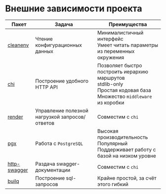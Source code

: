 # Внешние зависимости проекта

| Пакет                                          | Задача                                         | Преимущества                                                                                                                 |
|------------------------------------------------|------------------------------------------------|------------------------------------------------------------------------------------------------------------------------------|
| [cleanenv](https://github.com/ilyakaznacheev/cleanenv) | Чтение конфигурационных данных                 | Минималистичный интерфейс<br/>Умеет читать параметры из переменных окружения                                                 |
| [chi](https://github.com/go-chi/chi)           | Построение удобного HTTP API                   | Позволяет быстро построить иерархию маршрутов<br/>stdlib-only<br/>Простая кодовая база<br/>Множество `middleware` из коробки |
| [render](https://github.com/go-chi/render)     | Управление полезной нагрузкой запросов/ответов | Совместим с `chi`                                                                                                            |
| [pgx](https://github.com/jackc/pgx)            | Работа с `PostgreSQL`                          | Высокая производительность<br/>Популярный<br/>Поддерживает работу с базой на низком уровне                                   |
| [http-swagger](https://github.com/swaggo/http-swagger) | Раздача swagger-документации                   | Совместим с `chi`                                                                                                            |
| [builq](https://github.com/cristalhq/builq)            | Построение sql-запросов                        | Крайне простой, за счёт этого гибкий                                                                                         |
